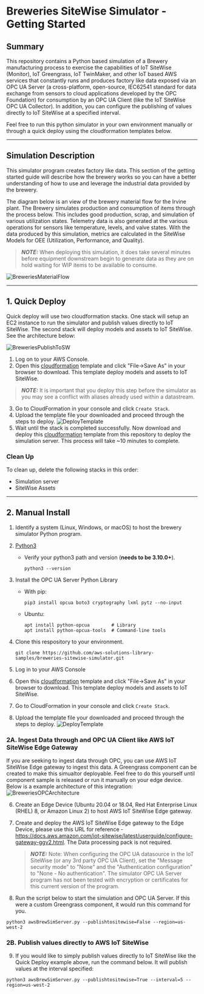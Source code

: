 # Breweries SiteWise Simulator - Getting Started

## Summary

This repository contains a Python based simulation of a Brewery manufacturing process to exercise the capabilities of IoT SiteWise (Monitor), IoT Greengrass, IoT TwinMaker, and other IoT based AWS services that constantly runs and produces factory like data exposed via an OPC UA Server (a cross-platform, open-source, IEC62541 standard for data exchange from sensors to cloud applications developed by the OPC Foundation) for consumption by an OPC UA Client (like the IoT SiteWise OPC UA Collector). In addition, you can configure the publishing of values directly to IoT SiteWise at a specified interval. 

Feel free to run this python simulator in your own environment manually or through a quick deploy using the cloudformation templates below.

<hr>

## Simulation Description
      
This simulator program creates factory like data.  This section of the getting started guide will describe how the brewery works so you can have a better understanding of how to use and leverage the industrial data provided by the brewery. 

The diagram below is an view of the brewery material flow for the Irvine plant. The Brewery simulates production and consumption of items through the process below. This includes good production, scrap, and simulation of various utilization states. Telemetry data is also generated at the various operations for sensors like temperature, levels, and valve states. With the data produced by this simulation, metrics are calculated in the SiteWise Models for OEE (Utilization, Performance, and Quality).

> **_NOTE:_**  When deploying this simulation, it does take several minutes before equipment downstream begin to generate data as they are on hold waiting for WIP items to be available to consume.

![BreweriesMaterialFlow](./images/BreweriesMaterialFlow.png)

<hr>

## 1. Quick Deploy

Quick deploy will use two cloudformation stacks. One stack will setup an EC2 instance to run the simulator and publish values directly to IoT SiteWise. The second stack will deploy models and assets to IoT SiteWise. See the architecture below:

![BreweriesPublishToSW](./images/BreweriesPublishToSW.png)

1. Log on to your AWS Console.
2. Open this <a href="cf/sitewise-assets.json?raw=1" download>cloudformation</a> template and click "File->Save As" in your browser to download. This template deploy models and assets to IoT SiteWise.

> **_NOTE:_**  It is important that you deploy this step before the simulator as you may see a conflict with aliases already used within a datastream.
3. Go to CloudFormation in your console and click `Create Stack`.
4. Upload the template file your downloaded and proceed through the steps to deploy.
![DeployTemplate](./images/deploytemplate.png)
5. Wait until the stack is completed successfully. Now download and deploy this <a href="cf/simulator-server.json?raw=1" download>cloudformation</a> template from this repository to deploy the simulation server. This process will take ~10 minutes to complete.

### Clean Up

To clean up, delete the following stacks in this order:
- Simulation server
- SiteWise Assets


<hr>

## 2. Manual Install

1. Identify a system (Linux, Windows, or macOS) to host the brewery simulator Python program.

2. [Python3](https://www.python.org/downloads/)
   - Verify your python3 path and version (<b>needs to be 3.10.0+</b>). 
     ```
     python3 --version
     ```
3. Install the OPC UA Server Python Library

    - With pip:
      ```
      pip3 install opcua boto3 cryptography lxml pytz --no-input
      ```

    - Ubuntu:
      ```
      apt install python-opcua        # Library
      apt install python-opcua-tools  # Command-line tools
      ```


4. Clone this respository to your environment.
      ```
      git clone https://github.com/aws-solutions-library-samples/breweries-sitewise-simulator.git
      ```

5. Log in to your AWS Console
6. Open this <a href="cf/sitewise-assets.json?raw=1" download>cloudformation</a> template and click "File->Save As" in your browser to download. This template deploy models and assets to IoT SiteWise.
7. Go to CloudFormation in your console and click `Create Stack`.
8. Upload the template file your downloaded and proceed through the steps to deploy.
![DeployTemplate](./images/deploytemplate.png)

### 2A. Ingest Data through and OPC UA Client like AWS IoT SiteWise Edge Gateway

If you are seeking to ingest data through OPC, you can use AWS IoT SiteWise Edge gateway to ingest this data. A Greengrass component can be created to make this simualtor deployable. Feel free to do this yourself until component sample is released or run it manually on your edge device. Below is a example architecture of this integration:
![BreweriesOPCArchitecture](./images/BreweriesOPCArchitecture.png)

6. Create an Edge Device (Ubuntu 20.04 or 18.04, Red Hat Enterprise Linux (RHEL) 8, or Amazon Linux 2) to host AWS IoT SiteWise Edge gateway.  

7. Create and deploy the AWS IoT SiteWise Edge gateway to the Edge Device, please use this URL for reference - https://docs.aws.amazon.com/iot-sitewise/latest/userguide/configure-gateway-ggv2.html. The Data processing pack is not required.

    > **_NOTE:_**  Note: When configuring the OPC UA datasource in the IoT SiteWise (or any 3rd party OPC UA Client), set the "Message security mode" to "None" and the "Authentication configuration" to "None - No authentication".  The simulator OPC UA Server program has not been tested with encryption or certificates for this current version of the program.          

8. Run the script below to start the simulation and OPC UA Server. If this were a custom Greengrass component, it would run this command for you.
```
python3 awsBrewSimServer.py --publishtositewise=False --region=us-west-2

```

### 2B. Publish values directly to AWS IoT SiteWise

9. If you would like to simply publish values directly to IoT SiteWise like the Quick Deploy example above, run the command below. It will publish values at the interval specified:
```
python3 awsBrewSimServer.py --publishtositewise=True --interval=5 --region=us-west-2

```
